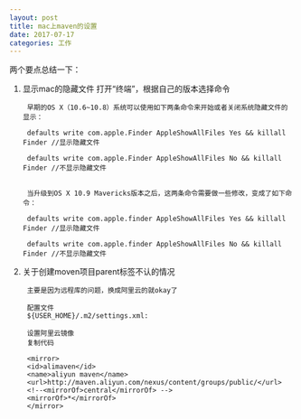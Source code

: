 ```yaml
---
layout: post
title: mac上maven的设置
date: 2017-07-17
categories: 工作
---
```


两个要点总结一下：

1. 显示mac的隐藏文件
        打开“终端”，根据自己的版本选择命令

        早期的OS X（10.6~10.8）系统可以使用如下两条命令来开始或者关闭系统隐藏文件的显示：

        defaults write com.apple.Finder AppleShowAllFiles Yes && killall Finder //显示隐藏文件

        defaults write com.apple.Finder AppleShowAllFiles No && killall Finder //不显示隐藏文件


        当升级到OS X 10.9 Mavericks版本之后，这两条命令需要做一些修改，变成了如下命令：

        defaults write com.apple.finder AppleShowAllFiles Yes && killall Finder //显示隐藏文件

        defaults write com.apple.finder AppleShowAllFiles No && killall Finder //不显示隐藏文件

2. 关于创建moven项目parent标签不认的情况

        主要是因为远程库的问题，换成阿里云的就okay了

        配置文件
        ${USER_HOME}/.m2/settings.xml:

        设置阿里云镜像
        复制代码

        <mirror>
        <id>alimaven</id>
        <name>aliyun maven</name>
        <url>http://maven.aliyun.com/nexus/content/groups/public/</url>
        <!--<mirrorOf>central</mirrorOf> -->
        <mirrorOf>*</mirrorOf>
        </mirror>